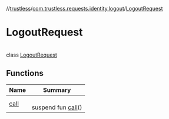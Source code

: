 //[trustless](../../../index.md)/[com.trustless.requests.identity.logout](../index.md)/[LogoutRequest](index.md)

# LogoutRequest

\
class [LogoutRequest](index.md)

## Functions

| Name | Summary |
|---|---|
| [call](call.md) | <br>suspend fun [call](call.md)() |
